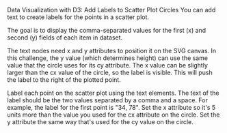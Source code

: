 Data Visualization with D3: Add Labels to Scatter Plot Circles
You can add text to create labels for the points in a scatter plot.

The goal is to display the comma-separated values for the first (x) and second (y) fields of each item in dataset.

The text nodes need x and y attributes to position it on the SVG canvas. In this challenge, the y value (which determines height) can use the same value that the circle uses for its cy attribute. The x value can be slightly larger than the cx value of the circle, so the label is visible. This will push the label to the right of the plotted point.


Label each point on the scatter plot using the text elements. The text of the label should be the two values separated by a comma and a space. For example, the label for the first point is "34, 78". Set the x attribute so it's 5 units more than the value you used for the cx attribute on the circle. Set the y attribute the same way that's used for the cy value on the circle.
```

```